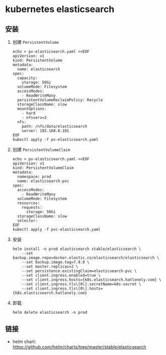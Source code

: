 # kubernetes elasticsearch

## 安装


1. 创建 `PersistentVolume`
    ```shell script
    echo > pv-elasticsearch.yaml <<EOF
    apiVersion: v1
    kind: PersistentVolume
    metadata:
      name: elasticsearch
    spec:
      capacity:
        storage: 50Gi
      volumeMode: Filesystem
      accessModes:
        - ReadWriteMany
      persistentVolumeReclaimPolicy: Recycle
      storageClassName: slow
      mountOptions:
        - hard
        - nfsvers=3
      nfs:
        path: /nfs/data/elasticsearch
        server: 192.168.0.101
    EOF
    kubectl apply -f pv-elasticsearch.yaml
    ```
2. 创建 `PersistentVolumeClaim`
    ```shell script
    echo > pv-elasticsearch.yaml <<EOF
    apiVersion: v1
    kind: PersistentVolumeClaim
    metadata:
      namespace: prod
      name: elasticsearch-pvc
    spec:
      accessModes:
        - ReadWriteMany
      volumeMode: Filesystem
      resources:
        requests:
          storage: 50Gi
      storageClassName: slow
      selector:
    EOF
    kubectl apply -f pvc-elasticsearch.yaml
    ```
3. 安装
    ```shell script
    helm install -n prod elasticsearch stable/elasticsearch \
        --set backup.image.repo=docker.elastic.co/elasticsearch/elasticsearch \
        --set backup.image.tag=7.9.0 \
        --set master.replicas=2 \
        --set persistence.existingClaim=elasticsearch-pvc \
        --set client.ingress.enabled=true \
        --set client.ingress.hosts={k8s.elasticsearch.hatlonely.com} \
        --set client.ingress.tls\[0\].secretName=k8s-secret \
        --set client.ingress.tls\[0\].hosts={k8s.elasticsearch.hatlonely.com}
    ```
4. 卸载
    ```shell script
    helm delete elasticsearch -n prod
    ```

## 链接

- helm chart: <https://github.com/helm/charts/tree/master/stable/elasticsearch>